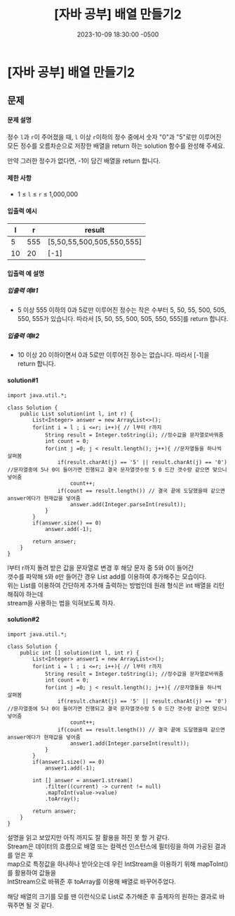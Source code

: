 ﻿---
layout: post
title:  "[자바 공부] 배열 만들기2"
date:   2023-10-09 18:30:00 -0500
tags: algorithm java
---

# [자바 공부] 배열 만들기2

## 문제

#### 문제 설명
정수  `l`과  `r`이 주어졌을 때,  `l`  이상  `r`이하의 정수 중에서 숫자 "0"과 "5"로만 이루어진 모든 정수를 오름차순으로 저장한 배열을 return 하는 solution 함수를 완성해 주세요.

만약 그러한 정수가 없다면, -1이 담긴 배열을 return 합니다.

#### 제한 사항
-   1 ≤  `l`  ≤  `r`  ≤ 1,000,000

#### 입출력 예시

l | r | result
|---|---|---|
5 | 555 | [5,50,55,500,505,550,555]
10 |  20 | [-1]

#### 입출력 예 설명
##### 입출력 예#1
-   5 이상 555 이하의 0과 5로만 이루어진 정수는 작은 수부터 5, 50, 55, 500, 505, 550, 555가 있습니다. 따라서 [5, 50, 55, 500, 505, 550, 555]를 return 합니다.
##### 입출력 예#2
-   10 이상 20 이하이면서 0과 5로만 이루어진 정수는 없습니다. 따라서 [-1]을 return 합니다.

#### solution#1
```
import java.util.*;

class Solution {
    public List solution(int l, int r) {
        List<Integer> answer = new ArrayList<>();
        for(int i = l ; i <=r; i++){ // l부터 r까지
            String result = Integer.toString(i); //정수값을 문자열로바꿔줌
            int count = 0;
            for(int j =0; j < result.length(); j++){ //문자열들을 하나씩 살펴봄
                if(result.charAt(j) == '5' || result.charAt(j) == '0') //문자열중에 5나 0이 들어가면 진행되고 결국 문자열갯수랑 5 0 드간 갯수랑 같으면 맞으니 넣어줌
                    count++;
                if(count == result.length()) // 결국 끝에 도달했을때 같으면 answer에다가 현재값을 넣어줌
                    answer.add(Integer.parseInt(result));
            }  
        }
        if(answer.size() == 0) 
            answer.add(-1);
        
        return answer;
    }
}
```
l부터 r까지 돌려 받은 값을 문자열로 변경 후 해당 문자 중 5와 0이 들어간 <br>갯수를  파악해 `5`와 `0`만 들어간 경우 List add를 이용하여 추가해주는 모습이다. <br>
위는 List를 이용하여 간단하게 추가해 출력하는 방법인데 원래 형식은 int 배열을 리턴 해줘야 하는데  <br>
stream을 사용하는 법을 익혀보도록 하자.

#### solution#2
```
import java.util.*;

class Solution {
    public int [] solution(int l, int r) {
        List<Integer> answer1 = new ArrayList<>();
        for(int i = l ; i <=r; i++){ // l부터 r까지
            String result = Integer.toString(i); //정수값을 문자열로바꿔줌
            int count = 0;
            for(int j =0; j < result.length(); j++){ //문자열들을 하나씩 살펴봄
                if(result.charAt(j) == '5' || result.charAt(j) == '0') //문자열중에 5나 0이 들어가면 진행되고 결국 문자열갯수랑 5 0 드간 갯수랑 같으면 맞으니 넣어줌
                    count++;
                if(count == result.length()) // 결국 끝에 도달했을때 같으면 answer에다가 현재값을 넣어줌
                    answer1.add(Integer.parseInt(result));
            }  
        }
        if(answer1.size() == 0) 
            answer1.add(-1);
        
        int [] answer = answer1.stream()
            .filter((current) -> current != null)
            .mapToInt(value->value)
            .toArray();
        
        return answer;
    }
}
```

설명을 읽고 보았지만 아직 까지도 잘 활용을 하진 못 할 거 같다. <bR>
Stream은 데이터의 흐름으로 배열 또는 컬렉션 인스턴스에 필터링을 하여 가공된 결과를 얻은 후 <br>map으로 특정값을 하나하나 받아오는데 우린 IntStream을 이용하기 위해 mapToInt()를 활용하여 값들을 <br>IntStream으로 바꿔준 후 toArray를 이용해 배열로 바꾸어주었다.

해당 배열의 크기를 모를 땐 이런식으로 List로 추가해준 후 출제자의 원하는 결과로 바꿔주면 될 것 같다.
